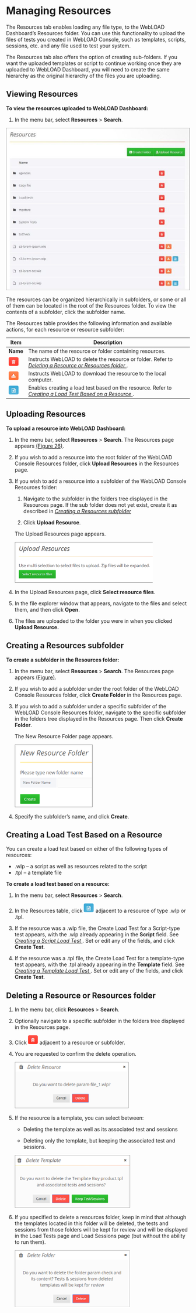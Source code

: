 

# Managing Resources

The Resources tab enables loading any file type, to the WebLOAD Dashboard’s Resources folder. You can use this functionality to upload the files of tests you created in WebLOAD Console, such as templates, scripts, sessions, etc. and any file used to test your system.

The Resources tab also offers the option of creating sub-folders. If you want the uploaded templates or script to continue working once they are uploaded to WebLOAD Dashboard, you will need to create the same hierarchy as the original hierarchy of the files you are uploading.  



## Viewing Resources

**To view the resources uploaded to WebLOAD Dashboard:** 

1.  In the menu bar, select **Resources** > **Search**. 


<a name ="resources_page"></a>
![Resources page* ](../images/resources_page.jpeg)



The resources can be organized hierarchically in subfolders, or some or all of them can be located in the root of the Resources folder. To view the contents of a subfolder, click the subfolder name.  

The Resources table provides the following information and available actions, for each resource or resource subfolder: 

| **Item**                                              | **Description**                                              |
| ----------------------------------------------------- | ------------------------------------------------------------ |
| **Name**                                              | The name of the resource or folder  containing resources.    |
| ![button - delete test](../images/delete_load_test.png) | Instructs  WebLOAD to delete the resource or folder. Refer to  [*Deleting a Resource or Resources folder* ](#deleting-a-resource-or-resources-folder). |
| ![button - download](../images/download_resource.png)   | Instructs WebLOAD to  download the resource to the local computer. |
| ![button - create test](../images/create_load_test.png) | Enables creating a load test based on the  resource. Refer to  [*Creating a Load Test Based on a Resource* ](#creating-a-load-test-based-on-a-resource). |



## Uploading Resources

**To upload a resource into WebLOAD Dashboard:** 

1. In the menu bar, select **Resources** > **Search**. The Resources page appears [(Figure 26)](#resources_page). 

1. If you wish to add a resource into the root folder of the WebLOAD Console Resources folder, click **Upload Resources** in the Resources page. 

1. If you wish to add a resource into a subfolder of the WebLOAD Console Resources folder: 

    1. Navigate to the subfolder in the folders tree displayed in the Resources page. If the sub folder does not yet exist, create it as described in [*Creating a Resources subfolder* ](#creating-a-resources-subfolder)
    
    1. Click **Upload Resource**.  

    The Upload Resources page appears. 

    ![Upload Resources page](../images/upload_resources_page.png)

   

1. In the Upload Resources page, click **Select resource files**. 

1. In the file explorer window that appears, navigate to the files and select them, and then click **Open**.  

1. The files are uploaded to the folder you were in when you clicked **Upload Resource.** 



## Creating a Resources subfolder

**To create a subfolder in the Resources folder:** 

1. In the menu bar, select **Resources** > **Search**. The Resources page appears [(Figure)](#resources_page). 

1. If you wish to add a subfolder under the root folder of the WebLOAD Console Resources folder, click **Create Folder** in the Resources page. 

1. If you wish to add a subfolder under a specific subfolder of the WebLOAD Console Resources folder, navigate to the specific subfolder in the folders tree displayed in the Resources page. Then click **Create Folder**. 

    The New Resource Folder page appears. 

    ![New Resource Folder page](../images/new_resource_folder.png)

1. Specify the subfolder’s name, and click **Create**.  



## Creating a Load Test Based on a Resource

You can create a load test based on either of the following types of resources: 

- .wlp – a script as well as resources related to the script 
- .tpl – a template file 

**To create a load test based on a resource:** 

1. In the menu bar, select **Resources** > **Search**. 

1. In the Resources table, click ![new resource](../images/create_load_test.png) adjacent to a resource of type .wlp or .tpl. 

1. If the resource was a .wlp file, the Create Load Test for a Script-type test appears, with the .wlp already appearing in the **Script** field. See [*Creating a Script Load Test* ](./manage_tests.md#creating-a-script-load-test). Set or edit any of the fields, and click **Create Test**. 

1. If the resource was a .tpl file, the Create Load Test for a template-type test appears, with the .tpl already appearing in the **Template** field. See [*Creating a Template Load Test* ](./manage_tests.md#creating-a-template-load-test). Set or edit any of the fields, and click **Create Test**. 



## Deleting a Resource or Resources folder

1. In the menu bar, click **Resources** > **Search**. 

1. Optionally navigate to a specific subfolder in the folders tree displayed in the Resources page. 

1. Click ![delete load test](../images/delete_load_test.png) adjacent to a resource or subfolder. 

1. You are requested to confirm the delete operation. 

    ![Requesting confirmation to delete a resource](../images/confirm_delete_resource.png)

1. If the resource is a template, you can select between: 

    - Deleting the template as well as its associated test and sessions 

    - Deleting only the template, but keeping the associated test and sessions. 

    ![Specifying to delete a template resource](../images/specify_delete_resource.png)

1. If you specified to delete a resources folder, keep in mind that although the templates located in this folder will be deleted, the tests and sessions from those folders will be kept for review and will be displayed in the Load Tests page and Load Sessions page (but without the ability to run them). 

    ![Specifying to delete a resource subfolder](../images/delete_folder.png)

   

